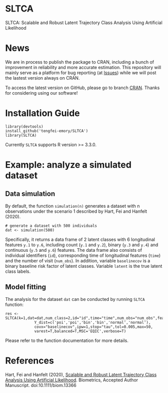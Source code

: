 # SLTCA
SLTCA: Scalable and Robust Latent Trajectory Class Analysis Using Artificial Likelihood

# News

We are in process to publish the package to CRAN, including a bunch of improvement in reliability and more accurate estimation. This repository will mainly serve as a platform for bug reporting (at [Issues](https://github.com/tengfei-emory/SLTCA/issues)) while we will post the lastest version always on CRAN.

To access the latest version on GitHub, please go to branch [CRAN](https://github.com/tengfei-emory/SLTCA/tree/CRAN). Thanks for considering using our software!

# Installation Guide
```{r}
library(devtools)
install_github('tengfei-emory/SLTCA')
library(SLTCA)
```
Currently `SLTCA` supports R version >= 3.3.0.

# Example: analyze a simulated dataset

## Data simulation

By default, the function `simulation(n)` generates a dataset with n observations under the scenario 1 described by Hart, Fei and Hanfelt (2020). 
```{r}
# generate a dataset with 500 individuals
dat <- simulation(500)
```
Specifically, it returns a data frame of 2 latent classes with 6 longitudinal features `y.1` to `y.6`, including count (`y.1` and `y.2`), binary (`y.3` and `y.4`) and continuous (`y.5` and `y.6`) features. The data frame also consists of individual identifiers (`id`), corresponding time of longitudinal features (`time`) and the number of visit (`num_obs`). In addition, variable `baselinecov` is a binary baseline risk factor of latent classes. Variable `latent` is the true latent class labels.

## Model fitting

The analysis for the dataset `dat` can be conducted by running `SLTCA` function:

```{r}
res <- SLTCA(k=1,dat=dat,num_class=2,id="id",time="time",num_obs="num_obs",features=paste("y.",1:6,sep=''),
             Y_dist=c('poi','poi','bin','bin','normal','normal'),
             covx="baselinecov",ipw=1,stop="tau",tol=0.005,max=50,
             varest=T,balanced=T,MSC='EQIC',verbose=T)
```
Please refer to the function documentation for more details.

# References

Hart, Fei and Hanfelt (2020), [Scalable and Robust Latent Trajectory Class Analysis Using Artificial Likelihood](https://onlinelibrary.wiley.com/doi/abs/10.1111/biom.13366). Biometrics, Accepted Author Manuscript. doi:10.1111/biom.13366
